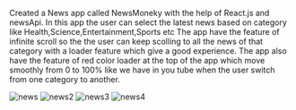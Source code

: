 Created a News app called NewsMoneky with the help of React.js and newsApi.
In this app the user can select the latest news based on category like Health,Science,Entertainment,Sports etc
The app have the feature of infinite scroll so the the user can keep scolling to all the news of that category with a loader feature which give a good experience.
The app also have the feature of red color loader at the top of the app which move smoothly from 0 to 100% like we have in you tube when the user switch from one category to another.

![news](https://user-images.githubusercontent.com/60089398/163664719-bdc8d413-44ea-4c7a-9ee8-4cca52c0772d.JPG)
![news2](https://user-images.githubusercontent.com/60089398/163664723-7237ca31-15ed-4362-8643-5ee41a46a0e3.JPG)
![news3](https://user-images.githubusercontent.com/60089398/163664730-4f9d94f6-7427-4710-9332-1a07e8f2c31e.JPG)
![news4](https://user-images.githubusercontent.com/60089398/163664736-bb07274b-2571-4bc3-a4c0-56bba9716984.JPG)




